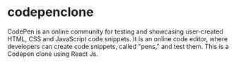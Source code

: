 # codepenclone
CodePen is an online community for testing and showcasing user-created HTML, CSS and JavaScript code snippets. It is an online code editor, where developers can create code snippets, called "pens," and test them. This is a Codepen clone using React Js.
